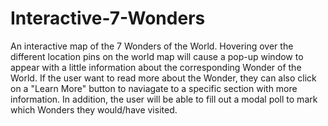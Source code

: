# Interactive-7-Wonders
An interactive map of the 7 Wonders of the World. Hovering over the different location pins on the world map will cause a pop-up window to appear with a little information about the corresponding Wonder of the World. If the user want to read more about the Wonder, they can also click on a "Learn More" button to naviagate to a specific section with more information. In addition, the user will be able to fill out a modal poll to mark which Wonders they would/have visited.